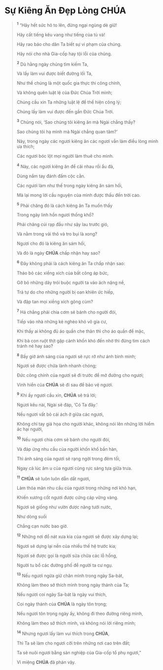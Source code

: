 # Sự Kiêng Ăn Đẹp Lòng **CHÚA**

> <sup><b>1</b></sup> “Hãy hết sức hô to lên, đừng ngại ngùng dè giữ!
>
> Hãy cất tiếng kêu vang như tiếng của tù và!
>
> Hãy rao báo cho dân Ta biết sự vi phạm của chúng.
>
> Hãy nói cho nhà Gia-cốp hay tội lỗi của chúng.
>
> <sup><b>2</b></sup> Dù hằng ngày chúng tìm kiếm Ta,
>
> Và lấy làm vui được biết đường lối Ta,
>
> Như thể chúng là một quốc gia thực thi công chính,
>
> Và không quên luật lệ của Đức Chúa Trời mình;
>
> Chúng cầu xin Ta những luật lệ để thể hiện công lý;
>
> Chúng lấy làm vui được đến gần Đức Chúa Trời.
>
> <sup><b>3</b></sup> Chúng nói, ‘Sao chúng tôi kiêng ăn mà Ngài chẳng thấy?
>
> Sao chúng tôi hạ mình mà Ngài chẳng quan tâm?’
>
> Này, trong ngày các ngươi kiêng ăn các ngươi vẫn làm điều lòng mình ưa thích;
>
> Các ngươi bóc lột mọi người làm thuê cho mình.
>
> <sup><b>4</b></sup> Này, các ngươi kiêng ăn để cãi nhau rồi ẩu đả,
>
> Dùng nắm tay đánh đấm cộc cằn.
>
> Các ngươi làm như thế trong ngày kiêng ăn sám hối,
>
> Mà lại mong lời cầu nguyện của mình được thấu đến trời cao.
>
> <sup><b>5</b></sup> Phải chăng đó là cách kiêng ăn Ta muốn thấy
>
> Trong ngày linh hồn ngươi thống khổ?
>
> Phải chăng cúi rạp đầu như sậy lau trước gió,
>
> Và nằm trong vải thô và tro bụi là xong?
>
> Ngươi cho đó là kiêng ăn sám hối,
>
> Và đó là ngày **CHÚA** chấp nhận hay sao?
>
> <sup><b>6</b></sup> Đây không phải là cách kiêng ăn Ta chấp nhận sao:
>
> Tháo bỏ các xiềng xích của bất công áp bức,
>
> Gỡ bỏ những dây trói buộc người ta vào ách nặng nề,
>
> Trả tự do cho những người bị oan khiên ức hiếp,
>
> Và đập tan mọi xiềng xích gông cùm?
>
> <sup><b>7</b></sup> Há chẳng phải chia cơm sẻ bánh cho người đói,
>
> Tiếp vào nhà những kẻ nghèo khó vô gia cư,
>
> Khi thấy ai không đủ áo quần che thân thì cho áo quần để mặc,
>
> Khi bà con ruột thịt gặp cảnh khốn khó đến nhờ thì đừng tìm cách tránh né hay sao?
>
> <sup><b>8</b></sup> Bấy giờ ánh sáng của ngươi sẽ rực rỡ như ánh bình minh;
>
> Ngươi sẽ được chữa lành nhanh chóng;
>
> Đức công chính của ngươi sẽ đi trước để mở đường cho ngươi;
>
> Vinh hiển của **CHÚA** sẽ đi sau để bảo vệ ngươi.
>
> <sup><b>9</b></sup> Khi ấy ngươi cầu xin, **CHÚA** sẽ trả lời;
>
> Ngươi kêu nài, Ngài sẽ đáp, ‘Có Ta đây.’
>
> Nếu ngươi vất bỏ cái ách ở giữa các ngươi,
>
> Không chỉ tay giá họa cho người khác, không nói lên những lời hiểm ác hại người,
>
> <sup><b>10</b></sup> Nếu ngươi chia cơm sẻ bánh cho người đói,
>
> Và đáp ứng nhu cầu của người khốn khổ bần hàn,
>
> Thì ánh sáng của ngươi sẽ rạng ngời trong đêm tối,
>
> Ngay cả lúc âm u của ngươi cũng rực sáng tựa giữa trưa.
>
> <sup><b>11</b></sup> **CHÚA** sẽ luôn luôn dẫn dắt ngươi,
>
> Làm thỏa mãn nhu cầu của ngươi trong những nơi khô hạn,
>
> Khiến xương cốt ngươi được cứng cáp vững vàng.
>
> Ngươi sẽ giống như vườn được năng tưới nước,
>
> Như dòng suối
>
> Chẳng cạn nước bao giờ.
>
> <sup><b>12</b></sup> Những nơi đổ nát xưa kia của ngươi sẽ được xây dựng lại;
>
> Ngươi sẽ dựng lại nền của nhiều thế hệ trước kia;
>
> Ngươi sẽ được gọi là người sửa chữa các lỗ hổng,
>
> Người tu bổ các đường phố để người ta cư ngụ.
>
> <sup><b>13</b></sup> Nếu ngươi ngừa giữ chân mình trong ngày Sa-bát,
>
> Không làm theo sở thích mình trong ngày thánh của Ta;
>
> Nếu ngươi coi ngày Sa-bát là ngày vui thích,
>
> Coi ngày thánh của **CHÚA** là ngày tôn trọng;
>
> Nếu ngươi tôn trọng ngày ấy, không đi theo đường riêng mình,
>
> Không làm theo sở thích mình, và không nói lời riêng mình;
>
> <sup><b>14</b></sup> Nhưng ngươi lấy làm vui thích trong **CHÚA**,
>
> Thì Ta sẽ làm cho ngươi cỡi trên những nơi cao trên đất;
>
> Ta sẽ nuôi ngươi bằng sản nghiệp của Gia-cốp tổ phụ ngươi,”
>
> Vì miệng **CHÚA** đã phán vậy.